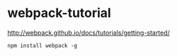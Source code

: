 # webpack-tutorial

http://webpack.github.io/docs/tutorials/getting-started/

```
npm install webpack -g
```
